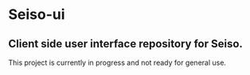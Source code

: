 # Seiso-ui
## Client side user interface repository for Seiso.

This project is currently in progress and not ready for general use. 
